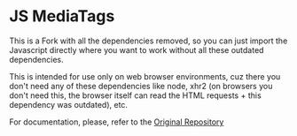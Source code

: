 # JS MediaTags

This is a Fork with all the dependencies removed, so you can just import the Javascript directly where you want to work without all these outdated dependencies. 

This is intended for use only on web browser environments, cuz there you don't need any of these dependencies like node, xhr2 (on browsers you don't need this, the browser itself can read the HTML requests + this dependency was outdated), etc.

For documentation, please, refer to the [Original Repository](https://github.com/aadsm/jsmediatags)